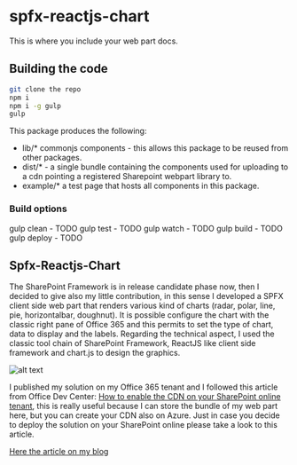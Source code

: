 # spfx-reactjs-chart

This is where you include your web part docs.

## Building the code

```bash
git clone the repo
npm i
npm i -g gulp
gulp
```

This package produces the following:

* lib/* commonjs components - this allows this package to be reused from other packages.
* dist/* - a single bundle containing the components used for uploading to a cdn pointing a registered Sharepoint webpart library to.
* example/* a test page that hosts all components in this package.

### Build options

gulp clean - TODO
gulp test - TODO
gulp watch - TODO
gulp build - TODO
gulp deploy - TODO

## Spfx-Reactjs-Chart

The SharePoint Framework is in release candidate phase now, then I decided to give also my little contribution, in this sense I developed a SPFX client side web part that renders various kind of charts (radar, polar, line, pie, horizontalbar, doughnut).
It is possible configure the chart with the classic right pane of Office 365 and this permits to set the type of chart, data to display and the labels.
Regarding the technical aspect, I used the classic tool chain of SharePoint Framework, ReactJS like client side framework and chart.js to design the graphics.

![alt text](https://github.com/giuleon/spfx-react-chart/blob/master/spfx-react-chart.gif "Demo")

I published my solution on my Office 365 tenant and I followed this article from Office Dev Center:
[How to enable the CDN on your SharePoint online tenant](https://dev.office.com/blogs/office-365-public-cdn-developer-preview-release), this is really useful because I can store the bundle of my web part here, but you can create your CDN also on Azure.
Just in case you decide to deploy the solution on your SharePoint online please take a look to this article.

[Here the article on my blog](http://www.delucagiuliano.com/sharepoint-framework-react-chart-web-part)
